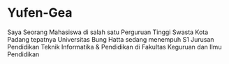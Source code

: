 # Yufen-Gea
Saya Seorang Mahasiswa di salah satu Perguruan Tinggi Swasta Kota Padang tepatnya Universitas Bung Hatta sedang menempuh S1 Jurusan Pendidikan Teknik Informatika &amp; Pendidikan di Fakultas Keguruan dan Ilmu Pendidikan
